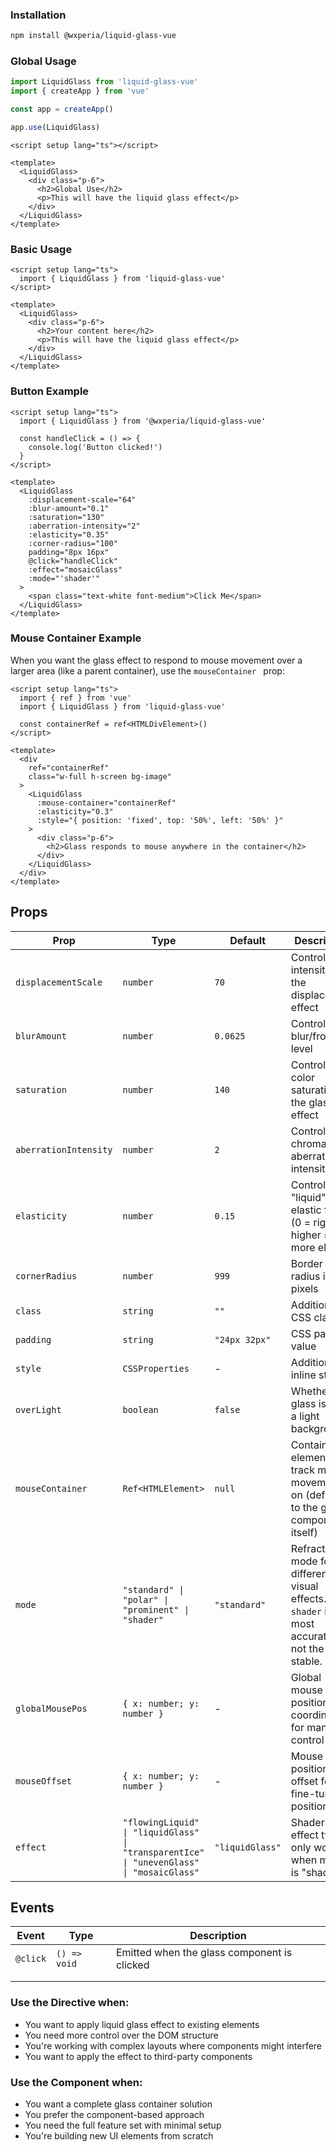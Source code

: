 ### Installation



```bash
npm install @wxperia/liquid-glass-vue
```

### Global Usage

```ts
import LiquidGlass from 'liquid-glass-vue'
import { createApp } from 'vue'

const app = createApp()

app.use(LiquidGlass)
```

```vue
<script setup lang="ts"></script>

<template>
  <LiquidGlass>
    <div class="p-6">
      <h2>Global Use</h2>
      <p>This will have the liquid glass effect</p>
    </div>
  </LiquidGlass>
</template>
```

### Basic Usage

```vue
<script setup lang="ts">
  import { LiquidGlass } from 'liquid-glass-vue'
</script>

<template>
  <LiquidGlass>
    <div class="p-6">
      <h2>Your content here</h2>
      <p>This will have the liquid glass effect</p>
    </div>
  </LiquidGlass>
</template>
```

### Button Example

```vue
<script setup lang="ts">
  import { LiquidGlass } from '@wxperia/liquid-glass-vue'

  const handleClick = () => {
    console.log('Button clicked!')
  }
</script>

<template>
  <LiquidGlass
    :displacement-scale="64"
    :blur-amount="0.1"
    :saturation="130"
    :aberration-intensity="2"
    :elasticity="0.35"
    :corner-radius="100"
    padding="8px 16px"
    @click="handleClick"
    :effect="mosaicGlass"
    :mode="'shader'"
  >
    <span class="text-white font-medium">Click Me</span>
  </LiquidGlass>
</template>
```

### Mouse Container Example

When you want the glass effect to respond to mouse movement over a larger area (like a parent container), use the `mouseContainer ` prop:

```vue
<script setup lang="ts">
  import { ref } from 'vue'
  import { LiquidGlass } from 'liquid-glass-vue'

  const containerRef = ref<HTMLDivElement>()
</script>

<template>
  <div
    ref="containerRef"
    class="w-full h-screen bg-image"
  >
    <LiquidGlass
      :mouse-container="containerRef"
      :elasticity="0.3"
      :style="{ position: 'fixed', top: '50%', left: '50%' }"
    >
      <div class="p-6">
        <h2>Glass responds to mouse anywhere in the container</h2>
      </div>
    </LiquidGlass>
  </div>
</template>
```

## Props

| Prop                  | Type                                                                                     | Default         | Description                                                                                          |
| --------------------- | ---------------------------------------------------------------------------------------- | --------------- | ---------------------------------------------------------------------------------------------------- |
| `displacementScale`   | `number`                                                                                 | `70`            | Controls the intensity of the displacement effect                                                    |
| `blurAmount`          | `number`                                                                                 | `0.0625`        | Controls the blur/frosting level                                                                     |
| `saturation`          | `number`                                                                                 | `140`           | Controls color saturation of the glass effect                                                        |
| `aberrationIntensity` | `number`                                                                                 | `2`             | Controls chromatic aberration intensity                                                              |
| `elasticity`          | `number`                                                                                 | `0.15`          | Controls the "liquid" elastic feel (0 = rigid, higher = more elastic)                                |
| `cornerRadius`        | `number`                                                                                 | `999`           | Border radius in pixels                                                                              |
| `class`               | `string`                                                                                 | `""`            | Additional CSS classes                                                                               |
| `padding`             | `string`                                                                                 | `"24px 32px"`   | CSS padding value                                                                                    |
| `style`               | `CSSProperties`                                                                          | -               | Additional inline styles                                                                             |
| `overLight`           | `boolean`                                                                                | `false`         | Whether the glass is over a light background                                                         |
| `mouseContainer`      | `Ref<HTMLElement>`                                                                       | `null`          | Container element to track mouse movement on (defaults to the glass component itself)                |
| `mode`                | `"standard" \| "polar" \| "prominent" \| "shader"`                                       | `"standard"`    | Refraction mode for different visual effects. `shader` is the most accurate but not the most stable. |
| `globalMousePos`      | `{ x: number; y: number }`                                                               | -               | Global mouse position coordinates for manual control                                                 |
| `mouseOffset`         | `{ x: number; y: number }`                                                               | -               | Mouse position offset for fine-tuning positioning                                                    |
| `effect`              | `"flowingLiquid" \| "liquidGlass" \| "transparentIce" \| "unevenGlass" \| "mosaicGlass"` | `"liquidGlass"` | Shader effect type, only works when mode is "shader"                                                 |

## Events

| Event    | Type         | Description                                 |
| -------- | ------------ | ------------------------------------------- |
| `@click` | `() => void` | Emitted when the glass component is clicked |
|          |              |                                             |
|          |              |                                             |## Directive vs Component

### Use the Directive when:

- You want to apply liquid glass effect to existing elements
- You need more control over the DOM structure
- You're working with complex layouts where components might interfere
- You want to apply the effect to third-party components

### Use the Component when:

- You want a complete glass container solution
- You prefer the component-based approach
- You need the full feature set with minimal setup
- You're building new UI elements from scratch
